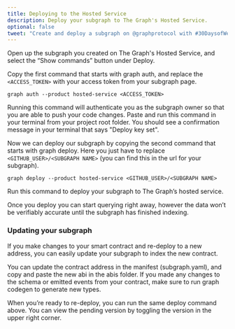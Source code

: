 ```yaml
---
title: Deploying to the Hosted Service
description: Deploy your subgraph to The Graph's Hosted Service.
optional: false
tweet: "Create and deploy a subgraph on @graphprotocol with #30DaysofWeb3 @womenbuildweb3 👾"
---
```


Open up the subgraph you created on The Graph's Hosted Service, and select the “Show commands” button under Deploy.

Copy the first command that starts with graph auth, and replace the `<ACCESS_TOKEN>` with your access token from your subgraph page.

```
graph auth --product hosted-service <ACCESS_TOKEN>
```

Running this command will authenticate you as the subgraph owner so that you are able to push your code changes. Paste and run this command in your terminal from your project root folder. You should see a confirmation message in your terminal that says "Deploy key set".

Now we can deploy our subgraph by copying the second command that starts with graph deploy. Here you just have to replace `<GITHUB_USER>/<SUBGRAPH NAME>` (you can find this in the url for your subgraph).

```
graph deploy --product hosted-service <GITHUB_USER>/<SUBGRAPH NAME>
```

Run this command to deploy your subgraph to The Graph’s hosted service.

Once you deploy you can start querying right away, however the data won’t be verifiably accurate until the subgraph has finished indexing.

### Updating your subgraph

If you make changes to your smart contract and re-deploy to a new address, you can easily update your subgraph to index the new contract.

You can update the contract address in the manifest (subgraph.yaml), and copy and paste the new abi in the abis folder. If you made any changes to the schema or emitted events from your contract, make sure to run graph codegen to generate new types.

When you’re ready to re-deploy, you can run the same deploy command above. You can view the pending version by toggling the version in the upper right corner.
